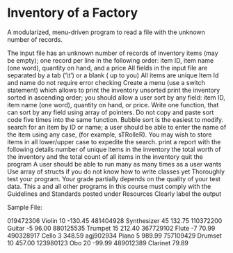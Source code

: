 # Inventory of a Factory
A modularized, menu-driven program to read a file with the unknown number of records.

The input file has an unknown number of records of inventory items (may be empty); one record per line in the following  order: item ID, item  name (one word), quantity on hand, and a price 
All fields in the input file are separated by a tab (‘\t’) or a blank ( up to you)
All items are unique
Item Id and name do not require error checking
Create a menu (use a switch statement) which allows to
print the inventory unsorted
print the inventory sorted in ascending order;  you should allow a user sort by any field: item ID, item name (one word), quantity on hand, or price. Write one function, that can sort by any field using array of pointers. Do not copy and paste sort code five times into the same function. Bubble sort  is the easiest to modify.
search  for an item by ID or name; a user should be able to enter the name of the item using any case, (for example, sTRolleR). You may wish to store items in all lower/upper case to expedite the search. 
print a report with the following details
number of  unique items in the inventory
the total worth of the inventory and the total count of all items in the inventory
quit the program
A user  should be able to run many as many times as a user wants
Use array of structs if you do not know how to write classes yet
Thoroughly test your program. Your grade partially depends on the quality of your test data.
This a and all other  programs in this course  must comply with the Guidelines and Standards posted under Resources 
Clearly label the output

Sample File:

019472306 Violin 10 -130.45
481404928 Synthesizer 45 132.75
110372200 Guitar -5 96.00
880125535 Trumpet 15 212.40
367729102 Flute -7 70.99
490328917 Cello 3 348.59
agj902934 Piano    5 989.99
757109429 Drumset 10 457.00
123980123 Obo 20 -99.99
489012389 Clarinet 79.89

